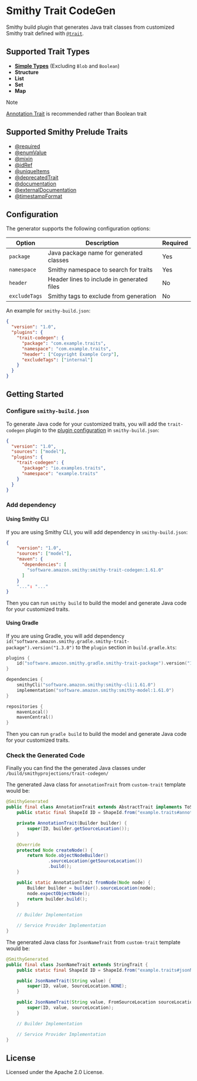# Smithy Trait CodeGen

Smithy build plugin that generates Java trait classes from customized Smithy trait defined with [`@trait`](https://smithy.io/2.0/spec/model.html#trait-trait).

## Supported Trait Types
- [**Simple Types**](https://smithy.io/2.0/spec/simple-types.html) (Excluding `Blob` and `Boolean`)
- **Structure**
- **List**
- **Set**
- **Map**

> [!NOTE]
> [Annotation Trait](https://smithy.io/2.0/spec/model.html#annotation-traits) is recommended rather than Boolean trait

## Supported Smithy Prelude Traits
- [@required](https://smithy.io/2.0/spec/type-refinement-traits.html#required-trait)
- [@enumValue](https://smithy.io/2.0/spec/type-refinement-traits.html#enumvalue-trait)
- [@mixin](https://smithy.io/2.0/spec/type-refinement-traits.html#mixin-trait)
- [@idRef](https://smithy.io/2.0/spec/constraint-traits.html#idref-trait)
- [@uniqueItems](https://smithy.io/2.0/spec/constraint-traits.html#uniqueitems-trait)
- [@deprecatedTrait](https://smithy.io/2.0/spec/documentation-traits.html#deprecated-trait)
- [@documentation](https://smithy.io/2.0/spec/documentation-traits.html#documentation-trait)
- [@externalDocumentation](https://smithy.io/2.0/spec/documentation-traits.html#externaldocumentation-trait)
- [@timestampFormat](https://smithy.io/2.0/spec/protocol-traits.html#timestampformat-trait)

## Configuration

The generator supports the following configuration options:

| Option | Description | Required |
|--------|-------------|----------|
| `package` | Java package name for generated classes | Yes |
| `namespace` | Smithy namespace to search for traits | Yes |
| `header` | Header lines to include in generated files | No |
| `excludeTags` | Smithy tags to exclude from generation | No |

An example for `smithy-build.json`:

```json
{
  "version": "1.0",
  "plugins": {
    "trait-codegen": {
      "package": "com.example.traits",
      "namespace": "com.example.traits",
      "header": ["Copyright Example Corp"],
      "excludeTags": ["internal"]
    }
  }
}
```

## Getting Started
### Configure `smithy-build.json`
To generate Java code for your customized traits, you will add the `trait-codegen` plugin to the
[plugin configuration](https://smithy.io/2.0/guides/smithy-build-json.html) in `smithy-build.json`:

```json
{
  "version": "1.0",
  "sources": ["model"],
  "plugins": {
    "trait-codegen": {
      "package": "io.examples.traits",
      "namespace": "example.traits"
    }
  }
}
```
### Add dependency

#### **Using Smithy CLI**

If you are using Smithy CLI, you will add dependency in `smithy-build.json`:
```json
{
    "version": "1.0",
    "sources": ["model"],
    "maven": {
      "dependencies": [
        "software.amazon.smithy:smithy-trait-codegen:1.61.0"
      ]
    }
    "...": "..."
}
```
Then you can run `smithy build` to build the model and generate Java code for your customized traits.
#### **Using Gradle**
If you are using Gradle, you will add dependency `id("software.amazon.smithy.gradle.smithy-trait-package").version("1.3.0")` to the `plugin` section in `build.gradle.kts`:
```kotlin
plugins {
    id("software.amazon.smithy.gradle.smithy-trait-package").version("1.3.0")
}

dependencies {
    smithyCli("software.amazon.smithy:smithy-cli:1.61.0")
    implementation("software.amazon.smithy:smithy-model:1.61.0")
}

repositories {
    mavenLocal()
    mavenCentral()
}
```
Then you can run `gradle build` to build the model and generate Java code for your customized traits.

### Check the Generated Code
Finally you can find the the generated Java classes under `/build/smithyprojections/trait-codegen/`

The generated Java class for `annotationTrait` from `custom-trait` template would be:
```java
@SmithyGenerated
public final class AnnotationTrait extends AbstractTrait implements ToSmithyBuilder<AnnotationTrait> {
    public static final ShapeId ID = ShapeId.from("example.traits#annotationTrait");

    private AnnotationTrait(Builder builder) {
        super(ID, builder.getSourceLocation());
    }

    @Override
    protected Node createNode() {
        return Node.objectNodeBuilder()
                .sourceLocation(getSourceLocation())
                .build();
    }

    public static AnnotationTrait fromNode(Node node) {
        Builder builder = builder().sourceLocation(node);
        node.expectObjectNode();
        return builder.build();
    }

    // Builder Implementation

    // Service Provider Implementation
}
```
The generated Java class for `JsonNameTrait` from `custom-trait` template would be:
```java
@SmithyGenerated
public final class JsonNameTrait extends StringTrait {
    public static final ShapeId ID = ShapeId.from("example.traits#jsonName");

    public JsonNameTrait(String value) {
        super(ID, value, SourceLocation.NONE);
    }

    public JsonNameTrait(String value, FromSourceLocation sourceLocation) {
        super(ID, value, sourceLocation);
    }

    // Builder Implementation

    // Service Provider Implementation
}
```

## License

Licensed under the Apache 2.0 License.
